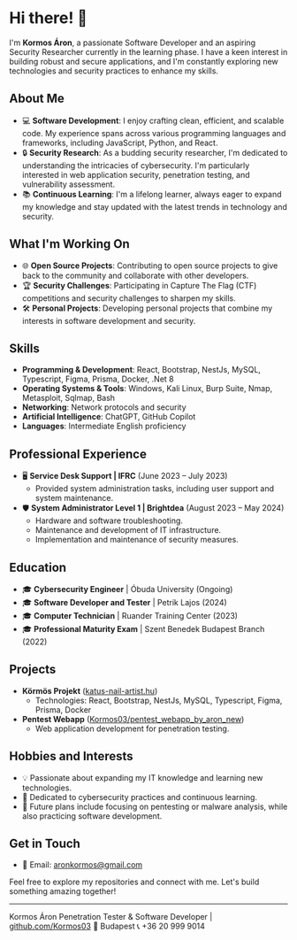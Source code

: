 # Hi there! 👋

I'm **Kormos Áron**, a passionate Software Developer and an aspiring Security Researcher currently in the learning phase. I have a keen interest in building robust and secure applications, and I'm constantly exploring new technologies and security practices to enhance my skills.

## About Me
- 💻 **Software Development**: I enjoy crafting clean, efficient, and scalable code. My experience spans across various programming languages and frameworks, including JavaScript, Python, and React.
- 🔒 **Security Research**: As a budding security researcher, I'm dedicated to understanding the intricacies of cybersecurity. I'm particularly interested in web application security, penetration testing, and vulnerability assessment.
- 📚 **Continuous Learning**: I'm a lifelong learner, always eager to expand my knowledge and stay updated with the latest trends in technology and security.

## What I'm Working On
- 🌐 **Open Source Projects**: Contributing to open source projects to give back to the community and collaborate with other developers.
- 🏆 **Security Challenges**: Participating in Capture The Flag (CTF) competitions and security challenges to sharpen my skills.
- 🛠️ **Personal Projects**: Developing personal projects that combine my interests in software development and security.

## Skills
- **Programming & Development**: React, Bootstrap, NestJs, MySQL, Typescript, Figma, Prisma, Docker, .Net 8
- **Operating Systems & Tools**: Windows, Kali Linux, Burp Suite, Nmap, Metasploit, Sqlmap, Bash
- **Networking**: Network protocols and security
- **Artificial Intelligence**: ChatGPT, GitHub Copilot
- **Languages**: Intermediate English proficiency

## Professional Experience
- 🖥️ **Service Desk Support | IFRC** (June 2023 – July 2023)
  - Provided system administration tasks, including user support and system maintenance.
- 🛡️ **System Administrator Level 1 | Brightdea** (August 2023 – May 2024)
  - Hardware and software troubleshooting.
  - Maintenance and development of IT infrastructure.
  - Implementation and maintenance of security measures.

## Education
- 🎓 **Cybersecurity Engineer** | Óbuda University (Ongoing)
- 🎓 **Software Developer and Tester** | Petrik Lajos (2024)
- 🎓 **Computer Technician** | Ruander Training Center (2023)
- 🎓 **Professional Maturity Exam** | Szent Benedek Budapest Branch (2022)

## Projects
- **Körmös Projekt** ([katus-nail-artist.hu](http://katus-nail-artist.hu))
  - Technologies: React, Bootstrap, NestJs, MySQL, Typescript, Figma, Prisma, Docker
- **Pentest Webapp** ([Kormos03/pentest_webapp_by_aron_new](https://github.com/Kormos03/pentest_webapp_by_aron_new))
  - Web application development for penetration testing.

## Hobbies and Interests
- 💡 Passionate about expanding my IT knowledge and learning new technologies.
- 🔐 Dedicated to cybersecurity practices and continuous learning.
- 🎯 Future plans include focusing on pentesting or malware analysis, while also practicing software development.

## Get in Touch
- 📧 Email: aronkormos@gmail.com

Feel free to explore my repositories and connect with me. Let's build something amazing together!

---

Kormos Áron
Penetration Tester & Software Developer | [github.com/Kormos03](https://github.com/Kormos03)
📍 Budapest
📞 +36 20 999 9014
